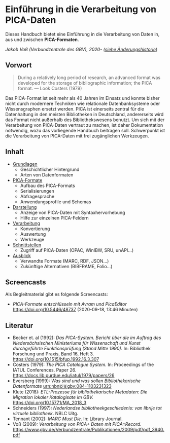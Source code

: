 # Einführung in die Verarbeitung von PICA-Daten

Dieses Handbuch bietet eine Einführung in die Verarbeitung von Daten in, aus und zwischen **PICA-Formaten**.

*Jakob Voß (Verbundzentrale des GBV), 2020- ([siehe Änderungshistorie](https://github.com/pro4bib/pica/commits/master)*)

## Vorwort

> During a relatively long period of research, an advanced format was developed for the storage of bibliographic information; the PICA format. — Look Costers (1979)

Das PICA-Format ist seit mehr als 40 Jahren im Einsatz und konnte bisher nicht durch modernere Techniken wie relationale Datenbanksysteme oder Wissensgraphen ersetzt werden. PICA ist einerseits zentral für die Datenhaltung in den meisten Bibliotheken in Deutschland, andererseits wird das Format nicht außerhalb des Bibliothekswesens benutzt. Um sich mit der Verarbeitung von PICA-Daten vertraut zu machen, ist daher Dokumentation notwendig, wozu das vorliegende Handbuch beitragen soll. Schwerpunkt ist die Verarbeitung von PICA-Daten mit frei zugänglichen Werkzeugen.

## Inhalt

- [Grundlagen](grundlagen.md)
  - Geschichtlicher Hintergrund
  - Arten von Datenformaten
- [PICA-Formate](formate.md)
  - Aufbau des PICA-Formats
  - Serialisierungen
  - Abfragesprache
  - Anwendungsprofile und Schemas
- [Darstellung](darstellung.md)
  - Anzeige von PICA-Daten mit Syntaxhervorhebung
  - Hilfe zur einzelnen PICA-Feldern
- [Verarbeitung](verarbeitung.md)
  - Konvertierung
  - Auswertung
  - Werkzeuge
- [Schnittstellen](schnittstellen.md)
  - Zugriff auf PICA-Daten (OPAC, WinIBW, SRU, unAPI...)
- [Ausblick](ausblick.md)
  - Verwandte Formate (MARC, RDF, JSON...)
  - Zukünftige Alternativen (BIBFRAME, Folio...)

## Screencasts

Als Begleitmaterial gibt es folgende Screencasts:

* *PICA-Formate entschlüsseln mit Avram und PicaEditor* <https://doi.org/10.5446/48737> (2020-09-18, 13:46 Minuten)

## Literatur

- Becker et. al (1992): *Das PICA-System. Bericht über die im Auftrag des Niedersächsischen Ministeriums für Wissenschaft und Kunst durchgeführte Funktionsprüfung (Stand Mitte 1990).* In: Bibliothek Forschung und Praxis, Band 16, Heft 3. <https://doi.org/10.1515/bfup.1992.16.3.307>
- Costers (1979): *The PICA Catalogue System.* In: Proceedings of the IATUL Conferences. Paper 26. <https://docs.lib.purdue.edu/iatul/1979/papers/26>
- Eversberg (1999): *Was sind und was sollen Bibliothekarische Datenformate* [urn:nbn:de:gbv:084-1103231323](https://nbn-resolving.org/urn:nbn:de:gbv:084-11032313237)
- Klute (2018): *ETL-Prozesse für bibliothekarische Metadaten: Die Migration lokaler Katalogisate im GBV.* <https://doi.org/10.15771/MA_2018_3>
- Schneiders (1997): *Nederlandse bibliotheekgeschiedenis: van librije tot virtuele bibliotheek*. NBLC Uitg.
- Tennant (2002): *MARC Must Die.* In: Library Journal.
- Voß (2009): *Verarbeitung von PICA+ Daten mit PICA::Record*. <https://www.gbv.de/Verbundzentrale/Publikationen/2009/pdf/pdf_3940.pdf>
